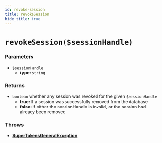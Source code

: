 ```yaml
---
id: revoke-session
title: revokeSession
hide_title: true
---
```


# `revokeSession($sessionHandle)`
### Parameters

- `$sessionHandle`
    - **type:** `string`

### Returns
- `boolean` whether any session was revoked for the given `$sessionHandle`
    - **true:** If a session was successfully removed from the database
    - **false:** If either the sessionHandle is invalid, or the session had already been removed

### Throws
- **[SuperTokensGeneralException](./error-handling/general-error)**